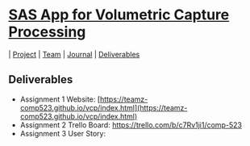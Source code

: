 # [SAS App for Volumetric Capture Processing](https://teamz-comp523.github.io/vcp/index.html) 

| [Project](https://teamz-comp523.github.io/vcp/project.html) | [Team](https://teamz-comp523.github.io/vcp/team.html) | [Journal](https://teamz-comp523.github.io/vcp/journal.html) | [Deliverables](https://teamz-comp523.github.io/vcp/deliverables.html)

## Deliverables

* Assignment 1 Website: [https://teamz-comp523.github.io/vcp/index.html](https://teamz-comp523.github.io/vcp/index.html)
* Assignment 2 Trello Board: [https://trello.com/b/c7Rv1ji1/comp-523
](https://trello.com/b/c7Rv1ji1/comp-523)
* Assignment 3 User Story: 